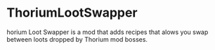 # ThoriumLootSwapper
horium Loot Swapper is a mod that adds recipes that alows you swap between loots dropped by Thorium mod bosses.
